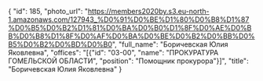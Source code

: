{
    "id": 185,
    "photo_url": "https://members2020by.s3.eu-north-1.amazonaws.com/127943_%D0%91%D0%BE%D1%80%D0%B8%D1%87%D0%B5%D0%B2%D1%81%D0%BA%D0%B0%D1%8F%D0%AE%D0%BB%D0%B8%D1%8F%D0%AF%D0%BA%D0%BE%D0%B2%D0%BB%D0%B5%D0%B2%D0%BD%D0%B0",
    "full_name": "Боричевская Юлия Яковлевна",
    "offices": "[{\"id\": \"03-00\", \"name\": \"ПРОКУРАТУРА ГОМЕЛЬСКОЙ ОБЛАСТИ\", \"position\": \"Помощник прокурора\"}]",
    "title": "Боричевская Юлия Яковлевна"
}